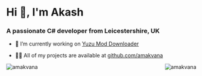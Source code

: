 <h1 align="left">Hi 👋, I'm Akash</h1>
<h3 align="left">A passionate C# developer from Leicestershire, UK</h3>

- 🔭 I’m currently working on [Yuzu Mod Downloader](https://github.com/amakvana/YuzuModDownloader)

- 👨‍💻 All of my projects are available at [github.com/amakvana](https://github.com/amakvana?tab=repositories)

<p align="left"><img align="left" src="https://github-readme-stats.vercel.app/api/top-langs?username=amakvana&show_icons=true&locale=en&layout=compact" alt="amakvana" /><img align="right" src="https://github-readme-stats.vercel.app/api?username=amakvana&show_icons=true&locale=en&layout=compact&include_all_commits=true&hide_title=true" alt="amakvana" /></p>

